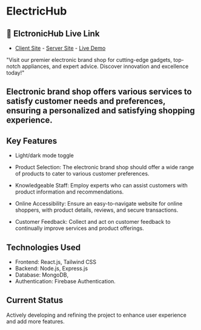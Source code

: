 
# ElectricHub

## 🔗 ElctronicHub Live Link

- [Client Site](https://github.com/naymhossen1b/ElectricHub-Client-Site) - [Server Site](https://github.com/naymhossen1b/ElectricHub-Server-Site-) - [Live Demo](https://elctronic-hub.netlify.app/)


"Visit our premier electronic brand shop for cutting-edge gadgets, top-notch appliances, and expert advice. Discover innovation and excellence today!"

## Electronic brand shop offers various services to satisfy customer needs and preferences, ensuring a personalized and satisfying shopping experience.

## Key Features

- Light/dark mode toggle
- Product Selection: The electronic brand shop should offer a wide range of products to cater to various customer preferences.

- Knowledgeable Staff: Employ experts who can assist customers with product information and recommendations.

- Online Accessibility: Ensure an easy-to-navigate website for online shoppers, with product details, reviews, and secure transactions.

- Customer Feedback: Collect and act on customer feedback to continually improve services and product offerings.


## Technologies Used

  - Frontend: React.js, Tailwind CSS
  - Backend: Node.js, Express.js
  - Database: MongoDB,
  - Authentication: Firebase Authentication.

## Current Status

Actively developing and refining the project to enhance user experience and add more features.